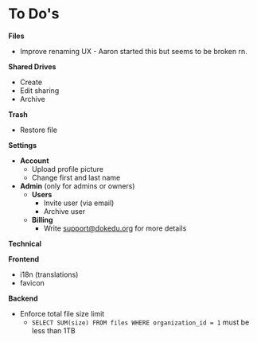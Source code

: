 # To Do's

**Files**

* Improve renaming UX - Aaron started this but seems to be broken rn.

**Shared Drives**

* Create
* Edit sharing
* Archive

**Trash**

* Restore file

**Settings**

* **Account**
    * Upload profile picture
    * Change first and last name
* **Admin** (only for admins or owners)
    * **Users**
        * Invite user (via email)
        * Archive user
    * **Billing**
        * Write support@dokedu.org for more details

**Technical**

**Frontend**

* i18n (translations)
* favicon

**Backend**

* Enforce total file size limit
    * `SELECT SUM(size) FROM files WHERE organization_id = 1` must be less than 1TB
